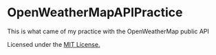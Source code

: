 # OpenWeatherMapAPIPractice
 This is what came of my practice with the OpenWeatherMap public API

Licensed under the [MIT License.](LICENSE)
